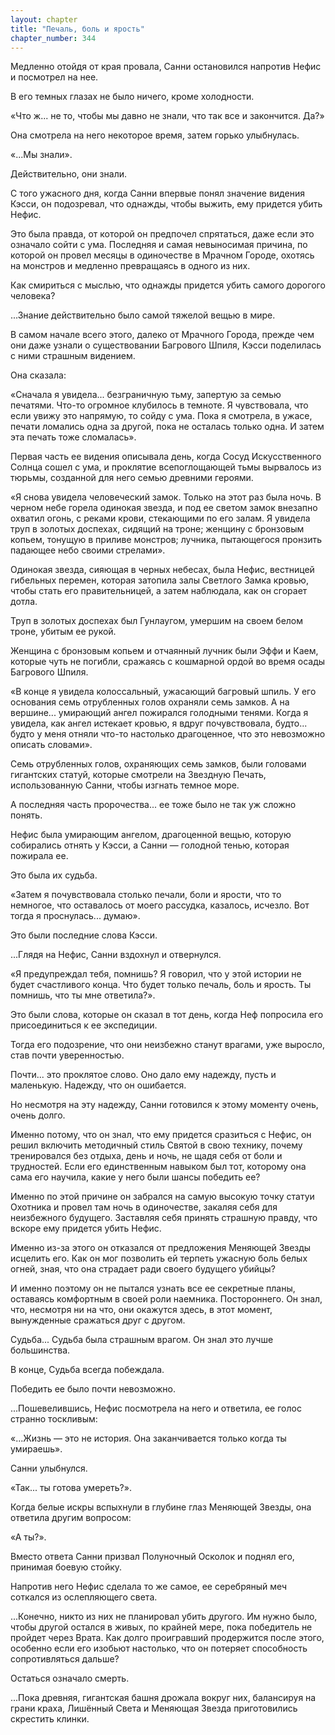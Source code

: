 ```yaml
---
layout: chapter
title: "Печаль, боль и ярость"
chapter_number: 344
---
```


Медленно отойдя от края провала, Санни остановился напротив Нефис и посмотрел на нее.

В его темных глазах не было ничего, кроме холодности.

«Что ж... не то, чтобы мы давно не знали, что так все и закончится. Да?»

Она смотрела на него некоторое время, затем горько улыбнулась.

«...Мы знали».

Действительно, они знали.

С того ужасного дня, когда Санни впервые понял значение видения Кэсси, он подозревал, что однажды, чтобы выжить, ему придется убить Нефис.

Это была правда, от которой он предпочел спрятаться, даже если это означало сойти с ума. Последняя и самая невыносимая причина, по которой он провел месяцы в одиночестве в Мрачном Городе, охотясь на монстров и медленно превращаясь в одного из них.

Как смириться с мыслью, что однажды придется убить самого дорогого человека?

...Знание действительно было самой тяжелой вещью в мире.

В самом начале всего этого, далеко от Мрачного Города, прежде чем они даже узнали о существовании Багрового Шпиля, Кэсси поделилась с ними страшным видением.

Она сказала:

«Сначала я увидела... безграничную тьму, запертую за семью печатями. Что-то огромное клубилось в темноте. Я чувствовала, что если увижу это напрямую, то сойду с ума. Пока я смотрела, в ужасе, печати ломались одна за другой, пока не осталась только одна. И затем эта печать тоже сломалась».

Первая часть ее видения описывала день, когда Сосуд Искусственного Солнца сошел с ума, и проклятие всепоглощающей тьмы вырвалось из тюрьмы, созданной для него семью древними героями.

«Я снова увидела человеческий замок. Только на этот раз была ночь. В черном небе горела одинокая звезда, и под ее светом замок внезапно охватил огонь, с реками крови, стекающими по его залам. Я увидела труп в золотых доспехах, сидящий на троне; женщину с бронзовым копьем, тонущую в приливе монстров; лучника, пытающегося пронзить падающее небо своими стрелами».

Одинокая звезда, сияющая в черных небесах, была Нефис, вестницей гибельных перемен, которая затопила залы Светлого Замка кровью, чтобы стать его правительницей, а затем наблюдала, как он сгорает дотла.

Труп в золотых доспехах был Гунлаугом, умершим на своем белом троне, убитым ее рукой.

Женщина с бронзовым копьем и отчаянный лучник были Эффи и Каем, которые чуть не погибли, сражаясь с кошмарной ордой во время осады Багрового Шпиля.

«В конце я увидела колоссальный, ужасающий багровый шпиль. У его основания семь отрубленных голов охраняли семь замков. А на вершине... умирающий ангел пожирался голодными тенями. Когда я увидела, как ангел истекает кровью, я вдруг почувствовала, будто... будто у меня отняли что-то настолько драгоценное, что это невозможно описать словами».

Семь отрубленных голов, охраняющих семь замков, были головами гигантских статуй, которые смотрели на Звездную Печать, использованную Санни, чтобы изгнать темное море.

А последняя часть пророчества... ее тоже было не так уж сложно понять.

Нефис была умирающим ангелом, драгоценной вещью, которую собирались отнять у Кэсси, а Санни — голодной тенью, которая пожирала ее.

Это была их судьба.

«Затем я почувствовала столько печали, боли и ярости, что то немногое, что оставалось от моего рассудка, казалось, исчезло. Вот тогда я проснулась... думаю».

Это были последние слова Кэсси.

...Глядя на Нефис, Санни вздохнул и отвернулся.

«Я предупреждал тебя, помнишь? Я говорил, что у этой истории не будет счастливого конца. Что будет только печаль, боль и ярость. Ты помнишь, что ты мне ответила?».

Это были слова, которые он сказал в тот день, когда Неф попросила его присоединиться к ее экспедиции.

Тогда его подозрение, что они неизбежно станут врагами, уже выросло, став почти уверенностью.

Почти... это проклятое слово. Оно дало ему надежду, пусть и маленькую. Надежду, что он ошибается.

Но несмотря на эту надежду, Санни готовился к этому моменту очень, очень долго.

Именно потому, что он знал, что ему придется сразиться с Нефис, он решил включить методичный стиль Святой в свою технику, почему тренировался без отдыха, день и ночь, не щадя себя от боли и трудностей. Если его единственным навыком был тот, которому она сама его научила, какие у него были шансы победить ее?

Именно по этой причине он забрался на самую высокую точку статуи Охотника и провел там ночь в одиночестве, закаляя себя для неизбежного будущего. Заставляя себя принять страшную правду, что вскоре ему придется убить Нефис.

Именно из-за этого он отказался от предложения Меняющей Звезды исцелить его. Как он мог позволить ей терпеть ужасную боль белых огней, зная, что она страдает ради своего будущего убийцы?

И именно поэтому он не пытался узнать все ее секретные планы, оставаясь комфортным в своей роли наемника. Постороннего. Он знал, что, несмотря ни на что, они окажутся здесь, в этот момент, вынужденные сражаться друг с другом.

Судьба... Судьба была страшным врагом. Он знал это лучше большинства.

В конце, Судьба всегда побеждала.

Победить ее было почти невозможно.

...Пошевелившись, Нефис посмотрела на него и ответила, ее голос странно тоскливым:

«...Жизнь — это не история. Она заканчивается только когда ты умираешь».

Санни улыбнулся.

«Так... ты готова умереть?».

Когда белые искры вспыхнули в глубине глаз Меняющей Звезды, она ответила другим вопросом:

«А ты?».

Вместо ответа Санни призвал Полуночный Осколок и поднял его, принимая боевую стойку.

Напротив него Нефис сделала то же самое, ее серебряный меч соткался из ослепляющего света.

...Конечно, никто из них не планировал убить другого. Им нужно было, чтобы другой остался в живых, по крайней мере, пока победитель не пройдет через Врата. Как долго проигравший продержится после этого, особенно если его изобьют настолько, что он потеряет способность сопротивляться дальше?

Остаться означало смерть.

...Пока древняя, гигантская башня дрожала вокруг них, балансируя на грани краха, Лишённый Света и Меняющая Звезда приготовились скрестить клинки.